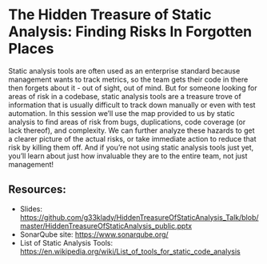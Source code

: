 # The Hidden Treasure of Static Analysis: Finding Risks In Forgotten Places

Static analysis tools are often used as an enterprise standard because management wants to track metrics, so the team gets their code in there then forgets about it - out of sight, out of mind. But for someone looking for areas of risk in a codebase, static analysis tools are a treasure trove of information that is usually difficult to track down manually or even with test automation. In this session we’ll use the map provided to us by static analysis to find areas of risk from bugs, duplications, code coverage (or lack thereof), and complexity. We can further analyze these hazards to get a clearer picture of the actual risks, or take immediate action to reduce that risk by killing them off. And if you’re not using static analysis tools just yet, you’ll learn about just how invaluable they are to the entire team, not just management! 

## Resources:
* Slides: https://github.com/g33klady/HiddenTreasureOfStaticAnalysis_Talk/blob/master/HiddenTreasureOfStaticAnalysis_public.pptx
* SonarQube site: https://www.sonarqube.org/
* List of Static Analysis Tools: https://en.wikipedia.org/wiki/List_of_tools_for_static_code_analysis


